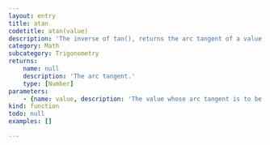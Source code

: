 ```yaml
---
layout: entry
title: atan
codetitle: atan(value)
description: 'The inverse of tan(), returns the arc tangent of a value. This function expects the values in the range of -1 to 1 and values are returned in the range 0 to PI (3.1415927).'
category: Math
subcategory: Trigonometry
returns:
    name: null
    description: 'The arc tangent.'
    type: [Number]
parameters:
    - {name: value, description: 'The value whose arc tangent is to be returned.', optional: false, type: [Number]}
kind: function
todo: null
examples: []

---
```

